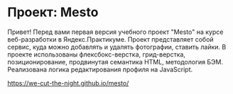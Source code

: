 # Проект: Mesto

Привет! Перед вами первая версия учебного проект "Mesto" на курсе веб-разработки в Яндекс.Практикуме. Проект представляет собой сервис, куда можно добавлять и удалять фотографии, ставить лайки. В проекте использованы флексбокс-верстка, грид-верстка, позиционирование, продвинутая семантика HTML, методология БЭМ. Реализована логика редактирования профиля на JavaScript.

https://we-cut-the-night.github.io/mesto/
